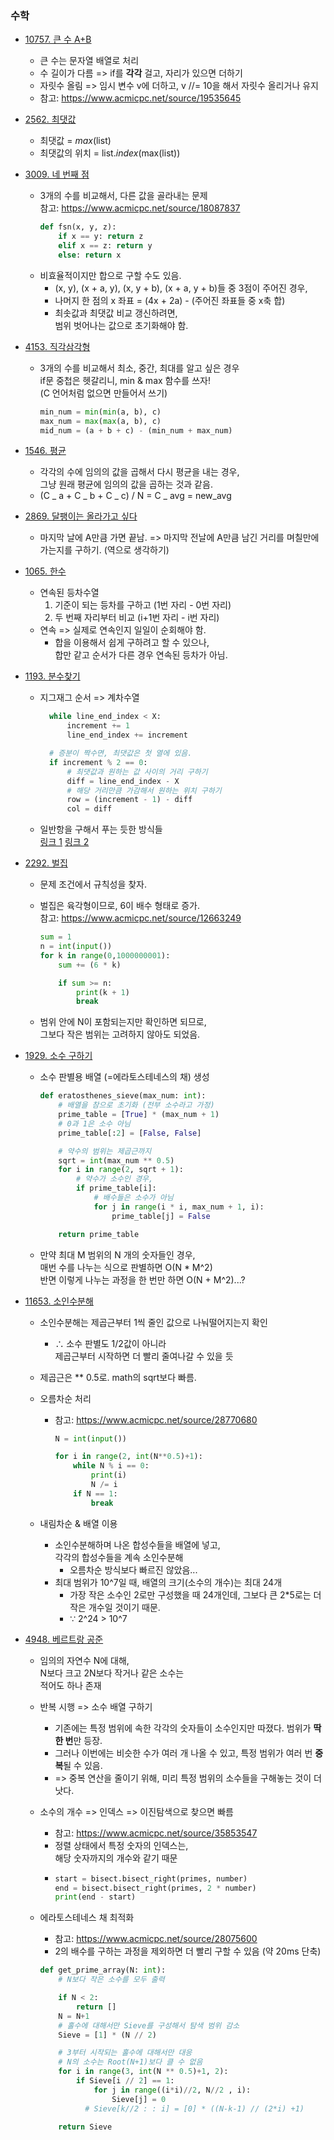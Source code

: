 ### 수학

- [10757. 큰 수 A+B](.\Baekjoon_Online_Judge\Step_by_step\07_Basic_math\10757_큰_수_A+B.py)

  - 큰 수는 문자열 배열로 처리
  - 수 길이가 다름 => if를 **각각** 걸고, 자리가 있으면 더하기
  - 자릿수 올림 => 임시 변수 v에 더하고, v //= 10을 해서 자릿수 올리거나 유지
  - 참고: https://www.acmicpc.net/source/19535645

- [2562. 최댓값](.\Baekjoon_Online_Judge\Step_by_step\04_1D_array\2562_최댓값.py)

  - 최댓값 = _max_(list)
  - 최댓값의 위치 = list._index_(max(list))

- [3009. 네 번째 점](.\Baekjoon_Online_Judge\Step_by_step\08_Number_Geometry\3009_네_번째_점.py)

  - 3개의 수를 비교해서, 다른 값을 골라내는 문제  
    참고: https://www.acmicpc.net/source/18087837
    ```python
    def fsn(x, y, z):
        if x == y: return z
        elif x == z: return y
        else: return x
    ```
  - 비효율적이지만 합으로 구할 수도 있음.
    - (x, y), (x + a, y), (x, y + b), (x + a, y + b)들 중 3점이 주어진 경우,
    - 나머지 한 점의 x 좌표 = (4x + 2a) - (주어진 좌표들 중 x축 합)
    - 최솟값과 최댓값 비교 갱신하려면,  
      범위 벗어나는 값으로 초기화해야 함.

- [4153. 직각삼각형](.\Baekjoon_Online_Judge\Step_by_step\08_Number_Geometry\4153_직각삼각형.py)

  - 3개의 수를 비교해서 최소, 중간, 최대를 알고 싶은 경우  
    if문 중첩은 헷갈리니, min & max 함수를 쓰자!  
    (C 언어처럼 없으면 만들어서 쓰기)
    ```python
    min_num = min(min(a, b), c)
    max_num = max(max(a, b), c)
    mid_num = (a + b + c) - (min_num + max_num)
    ```

- [1546. 평균](Baekjoon_Online_Judge/Step_by_step/07_Basic_math/1546_평균.py)

  - 각각의 수에 임의의 값을 곱해서 다시 평균을 내는 경우,  
    그냥 원래 평균에 임의의 값을 곱하는 것과 같음.
  - (C _ a + C _ b + C _ c) / N = C _ avg = new_avg

- [2869. 달팽이는 올라가고 싶다](.\Baekjoon_Online_Judge\Step_by_step\07_Basic_math\2869_달팽이는_올라가고_싶다.py)

  - 마지막 날에 A만큼 가면 끝남.
    => 마지막 전날에 A만큼 남긴 거리를 며칠만에 가는지를 구하기. (역으로 생각하기)

- [1065. 한수](.\Baekjoon_Online_Judge\Step_by_step\05_Function\1065_한수.py)

  - 연속된 등차수열
    1. 기준이 되는 등차를 구하고 (1번 자리 - 0번 자리)
    2. 두 번째 자리부터 비교 (i+1번 자리 - i번 자리)
  - 연속 => 실제로 연속인지 일일이 순회해야 함.
    - 합을 이용해서 쉽게 구하려고 할 수 있으나,  
      합만 같고 순서가 다른 경우 연속된 등차가 아님.

- [1193. 분수찾기](.\Baekjoon_Online_Judge\Step_by_step\07_Basic_math\1193_분수찾기.py)

  - 지그재그 순서 => 계차수열

    ```python
      while line_end_index < X:
          increment += 1
          line_end_index += increment

      # 증분이 짝수면, 최댓값은 첫 열에 있음.
      if increment % 2 == 0:
          # 최댓값과 원하는 값 사이의 거리 구하기
          diff = line_end_index - X
          # 해당 거리만큼 가감해서 원하는 위치 구하기
          row = (increment - 1) - diff
          col = diff
    ```

  - 일반항을 구해서 푸는 듯한 방식들  
    [링크 1](https://www.acmicpc.net/source/27023881)
    [링크 2](https://www.acmicpc.net/source/26387904)

- [2292. 벌집](.\Baekjoon_Online_Judge\Step_by_step\07_Basic_math\2292_벌집.py)

  - 문제 조건에서 규칙성을 찾자.
  - 벌집은 육각형이므로, 6이 배수 형태로 증가.  
    참고: https://www.acmicpc.net/source/12663249

    ```python
    sum = 1
    n = int(input())
    for k in range(0,1000000001):
        sum += (6 * k)

        if sum >= n:
            print(k + 1)
            break
    ```

  - 범위 안에 N이 포함되는지만 확인하면 되므로,  
    그보다 작은 범위는 고려하지 않아도 되었음.

- [1929. 소수 구하기](.\Baekjoon_Online_Judge\Step_by_step\08_Number_Geometry\1929_소수_구하기.py)

  - 소수 판별용 배열 (=에라토스테네스의 채) 생성

    ```python
    def eratosthenes_sieve(max_num: int):
        # 배열을 참으로 초기화 (전부 소수라고 가정)
        prime_table = [True] * (max_num + 1)
        # 0과 1은 소수 아님
        prime_table[:2] = [False, False]

        # 약수의 범위는 제곱근까지
        sqrt = int(max_num ** 0.5)
        for i in range(2, sqrt + 1):
            # 약수가 소수인 경우,
            if prime_table[i]:
                # 배수들은 소수가 아님
                for j in range(i * i, max_num + 1, i):
                    prime_table[j] = False

        return prime_table
    ```

  - 만약 최대 M 범위의 N 개의 숫자들인 경우,  
    매번 수를 나누는 식으로 판별하면 O(N \* M^2)  
    반면 이렇게 나누는 과정을 한 번만 하면 O(N + M^2)...?

- [11653. 소인수분해](.\Baekjoon_Online_Judge\Step_by_step\08_Number_Geometry\11653_소인수분해.py)

  - 소인수분해는 제곱근부터 1씩 줄인 값으로 나눠떨어지는지 확인
    - ∴ 소수 판별도 1/2값이 아니라  
      제곱근부터 시작하면 더 빨리 줄여나갈 수 있을 듯
  - 제곱근은 \*\* 0.5로. math의 sqrt보다 빠름.
  - 오름차순 처리

    - 참고: https://www.acmicpc.net/source/28770680

      ```python
      N = int(input())

      for i in range(2, int(N**0.5)+1):
          while N % i == 0:
              print(i)
              N /= i
          if N == 1:
              break
      ```

  - 내림차순 & 배열 이용
    - 소인수분해하며 나온 합성수들을 배열에 넣고,  
      각각의 합성수들을 계속 소인수분해
      - 오름차순 방식보다 빠르진 않았음...
    - 최대 범위가 10^7일 때, 배열의 크기(소수의 개수)는 최대 24개
      - 가장 작은 소수인 2로만 구성했을 때 24개인데, 그보다 큰 2\*5로는 더 작은 개수일 것이기 때문.
      - ∵ 2^24 > 10^7

- [4948. 베르트랑 공준](.\Baekjoon_Online_Judge\Step_by_step\08_Number_Geometry\4948_베르트랑_공준.py)

  - 임의의 자연수 N에 대해,  
    N보다 크고 2N보다 작거나 같은 소수는  
    적어도 하나 존재
  - 반복 시행 => 소수 배열 구하기
    - 기존에는 특정 범위에 속한 각각의 숫자들이 소수인지만 따졌다. 범위가 **딱 한 번**만 등장.
    - 그러나 이번에는 비슷한 수가 여러 개 나올 수 있고, 특정 범위가 여러 번 **중복**될 수 있음.
    - => 중복 연산을 줄이기 위해, 미리 특정 범위의 소수들을 구해놓는 것이 더 낫다.
  - 소수의 개수 => 인덱스 => 이진탐색으로 찾으면 빠름
    - 참고: https://www.acmicpc.net/source/35853547
    - 정렬 상태에서 특정 숫자의 인덱스는,  
      해당 숫자까지의 개수와 같기 때문
    - ```python
      start = bisect.bisect_right(primes, number)
      end = bisect.bisect_right(primes, 2 * number)
      print(end - start)
      ```
  - 에라토스테네스 채 최적화

    - 참고: https://www.acmicpc.net/source/28075600
    - 2의 배수를 구하는 과정을 제외하면 더 빨리 구할 수 있음 (약 20ms 단축)

    ```python
    def get_prime_array(N: int):
        # N보다 작은 소수를 모두 출력

        if N < 2:
            return []
        N = N+1
        # 홀수에 대해서만 Sieve를 구성해서 탐색 범위 감소
        Sieve = [1] * (N // 2)

        # 3부터 시작되는 홀수에 대해서만 대응
        # N의 소수는 Root(N+1)보다 클 수 없음
        for i in range(3, int(N ** 0.5)+1, 2):
            if Sieve[i // 2] == 1:
                for j in range((i*i)//2, N//2 , i):
                    Sieve[j] = 0
              # Sieve[k//2 : : i] = [0] * ((N-k-1) // (2*i) +1)

        return Sieve
    ```
